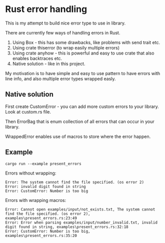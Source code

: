 
# Rust error handling 

This is my attempt to build nice error type to use in library.

There are currently few ways of handling errors in Rust.

1. Using Box<dyn Error> - this has some drawbacks, like problems with send trait etc.
2. Using crate thiserror (to wrap easily multiple errors)
3. Using crate anyhow - this is powerful and easy to use crate that also enables backtraces etc. 
4. Native solution - like in this project.

My motivation is to have simple and easy to use pattern to have errors with
line info, and also multiple error types wrapped easly.

## Native solution

First create CustomError - you can add more custom errors to your library.
Look at custom.rs file.

Then ErrorBag that is enum collection of all errors that can occur in your library.

WrappedError enables use of macros to store where the error happen.

## Example

```
cargo run --example present_errors
```

Errors without wrapping:
```
Error: The system cannot find the file specified. (os error 2)
Error: invalid digit found in string
Error: CustomError: Number is too big
```
Errors with wrapping macros:
```
Error: Cannot open examples/input/not_exists.txt, The system cannot find the file specified. (os error 2), examples\present_errors.rs:23:49
Error: Error when parsing examples/input/number_invalid.txt, invalid digit found in string, examples\present_errors.rs:32:18
Error: CustomError: Number is too big, examples\present_errors.rs:35:20
```

